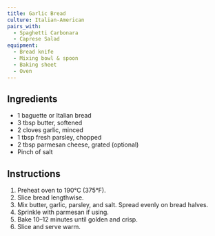 ```yaml
---
title: Garlic Bread
culture: Italian-American
pairs_with:
  - Spaghetti Carbonara
  - Caprese Salad
equipment:
  - Bread knife
  - Mixing bowl & spoon
  - Baking sheet
  - Oven
---
```


## Ingredients
- 1 baguette or Italian bread
- 3 tbsp butter, softened
- 2 cloves garlic, minced
- 1 tbsp fresh parsley, chopped
- 2 tbsp parmesan cheese, grated (optional)
- Pinch of salt

## Instructions
1. Preheat oven to 190°C (375°F).
2. Slice bread lengthwise.
3. Mix butter, garlic, parsley, and salt. Spread evenly on bread halves.
4. Sprinkle with parmesan if using.
5. Bake 10–12 minutes until golden and crisp.
6. Slice and serve warm.

